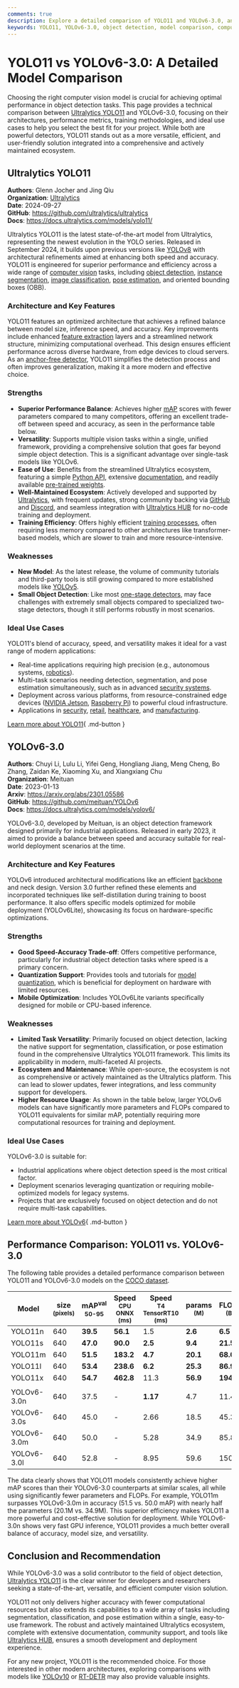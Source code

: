 ```yaml
---
comments: true
description: Explore a detailed comparison of YOLO11 and YOLOv6-3.0, analyzing architectures, performance metrics, and use cases to choose the best object detection model.
keywords: YOLO11, YOLOv6-3.0, object detection, model comparison, computer vision, machine learning, deep learning, performance metrics, Ultralytics, YOLO models
---
```


# YOLO11 vs YOLOv6-3.0: A Detailed Model Comparison

Choosing the right computer vision model is crucial for achieving optimal performance in object detection tasks. This page provides a technical comparison between [Ultralytics YOLO11](https://docs.ultralytics.com/models/yolo11/) and YOLOv6-3.0, focusing on their architectures, performance metrics, training methodologies, and ideal use cases to help you select the best fit for your project. While both are powerful detectors, YOLO11 stands out as a more versatile, efficient, and user-friendly solution integrated into a comprehensive and actively maintained ecosystem.

<script async src="https://cdn.jsdelivr.net/npm/chart.js"></script>
<script defer src="../../javascript/benchmark.js"></script>

<canvas id="modelComparisonChart" width="1024" height="400" active-models='["YOLO11", "YOLOv6-3.0"]'></canvas>

## Ultralytics YOLO11

**Authors**: Glenn Jocher and Jing Qiu  
**Organization**: [Ultralytics](https://www.ultralytics.com/)  
**Date**: 2024-09-27  
**GitHub**: <https://github.com/ultralytics/ultralytics>  
**Docs**: <https://docs.ultralytics.com/models/yolo11/>

Ultralytics YOLO11 is the latest state-of-the-art model from Ultralytics, representing the newest evolution in the YOLO series. Released in September 2024, it builds upon previous versions like [YOLOv8](https://docs.ultralytics.com/models/yolov8/) with architectural refinements aimed at enhancing both speed and accuracy. YOLO11 is engineered for superior performance and efficiency across a wide range of [computer vision](https://www.ultralytics.com/glossary/computer-vision-cv) tasks, including [object detection](https://docs.ultralytics.com/tasks/detect/), [instance segmentation](https://docs.ultralytics.com/tasks/segment/), [image classification](https://docs.ultralytics.com/tasks/classify/), [pose estimation](https://docs.ultralytics.com/tasks/pose/), and oriented bounding boxes (OBB).

### Architecture and Key Features

YOLO11 features an optimized architecture that achieves a refined balance between model size, inference speed, and accuracy. Key improvements include enhanced [feature extraction](https://www.ultralytics.com/glossary/feature-extraction) layers and a streamlined network structure, minimizing computational overhead. This design ensures efficient performance across diverse hardware, from edge devices to cloud servers. As an [anchor-free detector](https://www.ultralytics.com/glossary/anchor-free-detectors), YOLO11 simplifies the detection process and often improves generalization, making it a more modern and effective choice.

### Strengths

- **Superior Performance Balance**: Achieves higher [mAP](https://www.ultralytics.com/glossary/mean-average-precision-map) scores with fewer parameters compared to many competitors, offering an excellent trade-off between speed and accuracy, as seen in the performance table below.
- **Versatility**: Supports multiple vision tasks within a single, unified framework, providing a comprehensive solution that goes far beyond simple object detection. This is a significant advantage over single-task models like YOLOv6.
- **Ease of Use**: Benefits from the streamlined Ultralytics ecosystem, featuring a simple [Python API](https://docs.ultralytics.com/usage/python/), extensive [documentation](https://docs.ultralytics.com/), and readily available [pre-trained weights](https://github.com/ultralytics/assets/releases).
- **Well-Maintained Ecosystem**: Actively developed and supported by [Ultralytics](https://www.ultralytics.com/), with frequent updates, strong community backing via [GitHub](https://github.com/ultralytics/ultralytics) and [Discord](https://discord.com/invite/ultralytics), and seamless integration with [Ultralytics HUB](https://www.ultralytics.com/hub) for no-code training and deployment.
- **Training Efficiency**: Offers highly efficient [training processes](https://docs.ultralytics.com/modes/train/), often requiring less memory compared to other architectures like transformer-based models, which are slower to train and more resource-intensive.

### Weaknesses

- **New Model**: As the latest release, the volume of community tutorials and third-party tools is still growing compared to more established models like [YOLOv5](https://docs.ultralytics.com/models/yolov5/).
- **Small Object Detection**: Like most [one-stage detectors](https://www.ultralytics.com/glossary/one-stage-object-detectors), may face challenges with extremely small objects compared to specialized two-stage detectors, though it still performs robustly in most scenarios.

### Ideal Use Cases

YOLO11's blend of accuracy, speed, and versatility makes it ideal for a vast range of modern applications:

- Real-time applications requiring high precision (e.g., autonomous systems, [robotics](https://www.ultralytics.com/glossary/robotics)).
- Multi-task scenarios needing detection, segmentation, and pose estimation simultaneously, such as in advanced [security systems](https://www.ultralytics.com/blog/security-alarm-system-projects-with-ultralytics-yolov8).
- Deployment across various platforms, from resource-constrained edge devices ([NVIDIA Jetson](https://docs.ultralytics.com/guides/nvidia-jetson/), [Raspberry Pi](https://docs.ultralytics.com/guides/raspberry-pi/)) to powerful cloud infrastructure.
- Applications in [security](https://www.ultralytics.com/blog/security-alarm-system-projects-with-ultralytics-yolov8), [retail](https://www.ultralytics.com/blog/achieving-retail-efficiency-with-ai), [healthcare](https://www.ultralytics.com/solutions/ai-in-healthcare), and [manufacturing](https://www.ultralytics.com/solutions/ai-in-manufacturing).

[Learn more about YOLO11](https://docs.ultralytics.com/models/yolo11/){ .md-button }

## YOLOv6-3.0

**Authors**: Chuyi Li, Lulu Li, Yifei Geng, Hongliang Jiang, Meng Cheng, Bo Zhang, Zaidan Ke, Xiaoming Xu, and Xiangxiang Chu  
**Organization**: Meituan  
**Date**: 2023-01-13  
**Arxiv**: <https://arxiv.org/abs/2301.05586>  
**GitHub**: <https://github.com/meituan/YOLOv6>  
**Docs**: <https://docs.ultralytics.com/models/yolov6/>

YOLOv6-3.0, developed by Meituan, is an object detection framework designed primarily for industrial applications. Released in early 2023, it aimed to provide a balance between speed and accuracy suitable for real-world deployment scenarios at the time.

### Architecture and Key Features

YOLOv6 introduced architectural modifications like an efficient [backbone](https://www.ultralytics.com/glossary/backbone) and neck design. Version 3.0 further refined these elements and incorporated techniques like self-distillation during training to boost performance. It also offers specific models optimized for mobile deployment (YOLOv6Lite), showcasing its focus on hardware-specific optimizations.

### Strengths

- **Good Speed-Accuracy Trade-off**: Offers competitive performance, particularly for industrial object detection tasks where speed is a primary concern.
- **Quantization Support**: Provides tools and tutorials for [model quantization](https://www.ultralytics.com/glossary/model-quantization), which is beneficial for deployment on hardware with limited resources.
- **Mobile Optimization**: Includes YOLOv6Lite variants specifically designed for mobile or CPU-based inference.

### Weaknesses

- **Limited Task Versatility**: Primarily focused on object detection, lacking the native support for segmentation, classification, or pose estimation found in the comprehensive Ultralytics YOLO11 framework. This limits its applicability in modern, multi-faceted AI projects.
- **Ecosystem and Maintenance**: While open-source, the ecosystem is not as comprehensive or actively maintained as the Ultralytics platform. This can lead to slower updates, fewer integrations, and less community support for developers.
- **Higher Resource Usage**: As shown in the table below, larger YOLOv6 models can have significantly more parameters and FLOPs compared to YOLO11 equivalents for similar mAP, potentially requiring more computational resources for training and deployment.

### Ideal Use Cases

YOLOv6-3.0 is suitable for:

- Industrial applications where object detection speed is the most critical factor.
- Deployment scenarios leveraging quantization or requiring mobile-optimized models for legacy systems.
- Projects that are exclusively focused on object detection and do not require multi-task capabilities.

[Learn more about YOLOv6](https://docs.ultralytics.com/models/yolov6/){ .md-button }

## Performance Comparison: YOLO11 vs. YOLOv6-3.0

The following table provides a detailed performance comparison between YOLO11 and YOLOv6-3.0 models on the [COCO dataset](https://docs.ultralytics.com/datasets/detect/coco/).

| Model       | size<br><sup>(pixels) | mAP<sup>val<br>50-95 | Speed<br><sup>CPU ONNX<br>(ms) | Speed<br><sup>T4 TensorRT10<br>(ms) | params<br><sup>(M) | FLOPs<br><sup>(B) |
| ----------- | --------------------- | -------------------- | ------------------------------ | ----------------------------------- | ------------------ | ----------------- |
| YOLO11n     | 640                   | **39.5**             | **56.1**                       | 1.5                                 | **2.6**            | **6.5**           |
| YOLO11s     | 640                   | **47.0**             | **90.0**                       | **2.5**                             | **9.4**            | **21.5**          |
| YOLO11m     | 640                   | **51.5**             | **183.2**                      | **4.7**                             | **20.1**           | **68.0**          |
| YOLO11l     | 640                   | **53.4**             | **238.6**                      | **6.2**                             | **25.3**           | **86.9**          |
| YOLO11x     | 640                   | **54.7**             | **462.8**                      | 11.3                                | **56.9**           | **194.9**         |
|             |                       |                      |                                |                                     |                    |                   |
| YOLOv6-3.0n | 640                   | 37.5                 | -                              | **1.17**                            | 4.7                | 11.4              |
| YOLOv6-3.0s | 640                   | 45.0                 | -                              | 2.66                                | 18.5               | 45.3              |
| YOLOv6-3.0m | 640                   | 50.0                 | -                              | 5.28                                | 34.9               | 85.8              |
| YOLOv6-3.0l | 640                   | 52.8                 | -                              | 8.95                                | 59.6               | 150.7             |

The data clearly shows that YOLO11 models consistently achieve higher mAP scores than their YOLOv6-3.0 counterparts at similar scales, all while using significantly fewer parameters and FLOPs. For example, YOLO11m surpasses YOLOv6-3.0m in accuracy (51.5 vs. 50.0 mAP) with nearly half the parameters (20.1M vs. 34.9M). This superior efficiency makes YOLO11 a more powerful and cost-effective solution for deployment. While YOLOv6-3.0n shows very fast GPU inference, YOLO11 provides a much better overall balance of accuracy, model size, and versatility.

## Conclusion and Recommendation

While YOLOv6-3.0 was a solid contributor to the field of object detection, [Ultralytics YOLO11](https://docs.ultralytics.com/models/yolo11/) is the clear winner for developers and researchers seeking a state-of-the-art, versatile, and efficient computer vision solution.

YOLO11 not only delivers higher accuracy with fewer computational resources but also extends its capabilities to a wide array of tasks including segmentation, classification, and pose estimation within a single, easy-to-use framework. The robust and actively maintained Ultralytics ecosystem, complete with extensive documentation, community support, and tools like [Ultralytics HUB](https://www.ultralytics.com/hub), ensures a smooth development and deployment experience.

For any new project, YOLO11 is the recommended choice. For those interested in other modern architectures, exploring comparisons with models like [YOLOv10](https://docs.ultralytics.com/models/yolov10/) or [RT-DETR](https://docs.ultralytics.com/models/rtdetr/) may also provide valuable insights.
